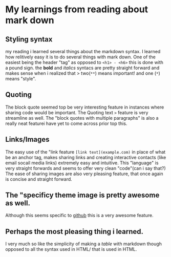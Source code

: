 # My learnings from reading about mark down

## Styling syntax
my reading i learned several things about the markdown syntax.
I learned how relitively easy it is to do several things with mark down. One of the easiest being the header "tag" as opposed to `` <h1> - <h6> `` this is done with a pound sign.
the **bold** and *italics* syntacs are pretty straight forward and makes sense when i realized that > two(``**``) means important! and one (``*``) means "style".

## Quoting
The block quote seemed top be very interesting feature in instances where sharing code would be important. The Quoting text ``>`` feature is very streamline as well.
The "block quotes with multiple paragraphs" is also a really neat featurei have yet to come across prior top this.

## Links/Images 
The easy use of the "link feature ``[link text](example.com)`` in place of what be an anchor tag, makes sharing links and creating interactive contacts (like email socail media links) extremely easy and intuitive. This "language" is very straight forwards and seems to offer very clean "code"(can i say that?)
The ease of sharing images are also very pleasing feature, that once again is concise and straight forward.

## The "specificy theme image is pretty awesome as well.
Although this seems specific to [github](https://www.github.com) this is a very awesome feature.

## Perhaps the most pleasing thing i learned.
I very much so like the simplicity of making a *table* with markdown though opposed to all  the syntax used in HTML/
that is used in HTML.


     

